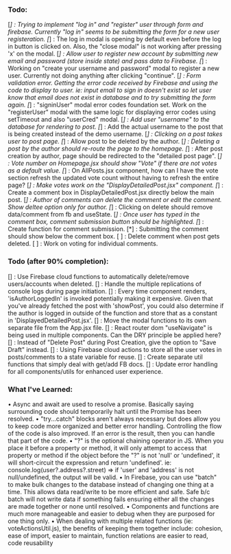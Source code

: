 ### Todo:

[*] : Trying to implement "log in" and "register" user through form and firebase. Currently "log in" seems to be submitting the form for a new user registeration.
[*] : The log in modal is opening by default even before the log in button is clicked on. Also, the "close modal" is not working after pressing 'x' on the modal.
[*] : Allow user to register new account by submitting new email and password (store inside state) and pass data to Firebase.
[*] : Working on "create your username and password" modal to register a new user. Currently not doing anything after clicking "continue".
[*] : Form validation error. Getting the error code received by Firebase and using the code to display to user. ie: input email to sign in doesn't exist so let user know that email does not exist in database and to try submitting the form again.
[*] : "signinUser" modal error codes foundation set. Work on the "registerUser" modal with the same logic for displaying error codes using setTimeout and also "userCred" modal.
[*] : Add user "username" to the database for rendering to post.
[*] : Add the actual username to the post that is being created instead of the demo username.
[*] : Clicking on a post takes user to post page.
[*] : Allow post to be deleted by the author.
[*] : Deleting a post by the author should re-route the page to the homepage.
[*] : After post creation by author, page should be redirected to the "detailed post page".
[*] : Vote number on Homepage.jsx should show "Vote" if there are not votes as a default value.
[*] : On AllPosts.jsx component, how can I have the vote section refresh the updated vote count without having to refresh the entire page?
[*] : Make votes work on the "DisplayDetailedPost.jsx" component.
[*] : Create a comment box in DisplayDetailedPost.jsx directly below the main post.
[*] : Author of comments can delete the comment or edit the comment. Show deltee option only for author.
[*] : Clicking on delete should remove data/comment from fb and useState.
[*] : Once user has typed in the comment box, comment submission button should be highlighted.
[*] : Create function for comment submission.
[*] : Submitting the comment should show below the comment box.
[ ] : Delete comment when post gets deleted.
[ ] : Work on voting for individual comments.

### Todo (after 90% completion):

[] : Use Firebase cloud functions to automatically delete/remove users/accounts when deleted.
[] : Handle the multiple replications of console logs during page initiation.
[] : Every time component renders, 'isAuthorLoggedIn' is invoked potentially making it expensive. Given that you've already fetched the post with 'showPost', you could also determine if the author is logged in outside of the function and store that as a constant in 'DisplayedDetailedPost.jsx'.
[] : Move the modal functions to its own separate file from the App.jsx file.
[] : React router dom "useNavigate" is being used in multiple components. Can the DRY principle be applied here?
[] : Instead of "Delete Post" during Post Creation, give the option to "Save Draft" instead.
[] : Using Firebase cloud actions to store all the user votes in posts/comments to a state variable for reuse.
[] : Create separate util functions that simply deal with get/add FB docs.
[] : Update error handling for all components/utils for enhanced user experience.

### What I've Learned:

• Async and await are used to resolve a promise. Basically saying surrounding code should temporarily halt until the Promise has been resolved.
• "try...catch" blocks aren't always necessary but does allow you to keep code more organized and better error handling. Controlling the flow of the code is also improved. If an error is the result, then you can handle that part of the code.
• "?" is the optional chaining operator in JS. When you place it before a property or method, it will only attempt to access that property or method if the object before the "?" is not 'null' or 'undefined', it will short-circuit the expression and return 'undefined'. ie: console.log(user?.address?.street) => if 'user' and 'address' is not null/undefined, the output will be valid.
• In Firebase, you can use "batch" to make bulk changes to the database instead of changing one thing at a time. This allows data read/write to be more efficient and safe. Safe b/c batch will not write data if something fails ensuring either all the changes are made together or none until resolved.
• Components and functions are much more manageable and easier to debug when they are purposed for one thing only.
• When dealing with multiple related functions (ie: voteActionsUtil.js), the benefits of keeping them together include: cohesion, ease of import, easier to maintain, function relations are easier to read, code reusability
